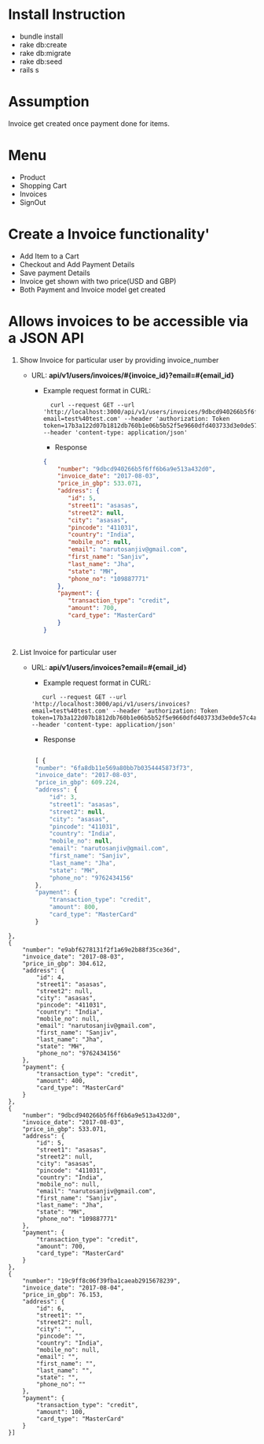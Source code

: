 # Install Instruction
  * bundle install 
  * rake db:create
  * rake db:migrate
  * rake db:seed
  * rails s
 
 # Assumption
 
 Invoice get created once payment done for items.
 
 # Menu
  * Product
  * Shopping Cart
  * Invoices
  * SignOut

 
 
 
 # Create a Invoice functionality'
 
  *  Add Item to a Cart
  *  Checkout and Add Payment Details
  *  Save payment Details
  *  Invoice get shown with two price(USD and GBP)
  *  Both Payment and Invoice model get created 

 # Allows invoices to be accessible via a JSON API 
 
  1) Show Invoice for particular user by providing invoice_number
     * URL:  <b>api/v1/users/invoices/#{invoice_id}?email=#{email_id} </b>
       
       - Example request format in CURL:
         ```
           curl --request GET --url 'http://localhost:3000/api/v1/users/invoices/9dbcd940266b5f6ff6b6a9e513a432d0?email=test%40test.com' --header 'authorization: Token token=17b3a122d07b1812db760b1e06b5b52f5e9660dfd403733d3e0de57c4a503caeddb1f80baa188b501612a10e5bd14fef06c3555ebf2121f313d36adc48632bb0' --header 'content-type: application/json'
         ```
         
         - Response
         ```json
         {
             "number": "9dbcd940266b5f6ff6b6a9e513a432d0",
             "invoice_date": "2017-08-03",
             "price_in_gbp": 533.071,
             "address": {
                "id": 5,
                "street1": "asasas",
                "street2": null,
                "city": "asasas",
                "pincode": "411031",
                "country": "India",
                "mobile_no": null,
                "email": "narutosanjiv@gmail.com",
                "first_name": "Sanjiv",
                "last_name": "Jha",
                "state": "MH",
                "phone_no": "109887771"
             },
             "payment": {
                "transaction_type": "credit",
                "amount": 700,
                "card_type": "MasterCard"
             }
         }
      ```
      
  2) List Invoice for particular user
     
     * URL: <b> api/v1/users/invoices?email=#{email_id} </b>
       - Example request format in CURL:
       ```
          curl --request GET --url 'http://localhost:3000/api/v1/users/invoices?email=test%40test.com' --header 'authorization: Token token=17b3a122d07b1812db760b1e06b5b52f5e9660dfd403733d3e0de57c4a503caeddb1f80baa188b01612a10e5bd14fef06c3555ebf2121f313d36adc48632bb0' --header 'content-type: application/json' 
       ````

       - Response
       
       ```javascript
       
        [ {
        "number": "6fa8db11e569a80bb7b0354445873f73",
        "invoice_date": "2017-08-03",
        "price_in_gbp": 609.224,
        "address": {
            "id": 3,
            "street1": "asasas",
            "street2": null,
            "city": "asasas",
            "pincode": "411031",
            "country": "India",
            "mobile_no": null,
            "email": "narutosanjiv@gmail.com",
            "first_name": "Sanjiv",
            "last_name": "Jha",
            "state": "MH",
            "phone_no": "9762434156"
        },
        "payment": {
            "transaction_type": "credit",
            "amount": 800,
            "card_type": "MasterCard"
        }
    },
    {
        "number": "e9abf6278131f2f1a69e2b88f35ce36d",
        "invoice_date": "2017-08-03",
        "price_in_gbp": 304.612,
        "address": {
            "id": 4,
            "street1": "asasas",
            "street2": null,
            "city": "asasas",
            "pincode": "411031",
            "country": "India",
            "mobile_no": null,
            "email": "narutosanjiv@gmail.com",
            "first_name": "Sanjiv",
            "last_name": "Jha",
            "state": "MH",
            "phone_no": "9762434156"
        },
        "payment": {
            "transaction_type": "credit",
            "amount": 400,
            "card_type": "MasterCard"
        }
    },
    {
        "number": "9dbcd940266b5f6ff6b6a9e513a432d0",
        "invoice_date": "2017-08-03",
        "price_in_gbp": 533.071,
        "address": {
            "id": 5,
            "street1": "asasas",
            "street2": null,
            "city": "asasas",
            "pincode": "411031",
            "country": "India",
            "mobile_no": null,
            "email": "narutosanjiv@gmail.com",
            "first_name": "Sanjiv",
            "last_name": "Jha",
            "state": "MH",
            "phone_no": "109887771"
        },
        "payment": {
            "transaction_type": "credit",
            "amount": 700,
            "card_type": "MasterCard"
        }
    },
    {
        "number": "19c9ff8c06f39fba1caeab2915678239",
        "invoice_date": "2017-08-04",
        "price_in_gbp": 76.153,
        "address": {
            "id": 6,
            "street1": "",
            "street2": null,
            "city": "",
            "pincode": "",
            "country": "India",
            "mobile_no": null,
            "email": "",
            "first_name": "",
            "last_name": "",
            "state": "",
            "phone_no": ""
        },
        "payment": {
            "transaction_type": "credit",
            "amount": 100,
            "card_type": "MasterCard"
        }
    }]
```